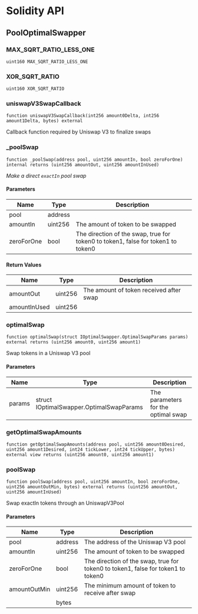 # Solidity API

## PoolOptimalSwapper

### MAX_SQRT_RATIO_LESS_ONE

```solidity
uint160 MAX_SQRT_RATIO_LESS_ONE
```

### XOR_SQRT_RATIO

```solidity
uint160 XOR_SQRT_RATIO
```

### uniswapV3SwapCallback

```solidity
function uniswapV3SwapCallback(int256 amount0Delta, int256 amount1Delta, bytes) external
```

Callback function required by Uniswap V3 to finalize swaps

### _poolSwap

```solidity
function _poolSwap(address pool, uint256 amountIn, bool zeroForOne) internal returns (uint256 amountOut, uint256 amountInUsed)
```

_Make a direct `exactIn` pool swap_

#### Parameters

| Name | Type | Description |
| ---- | ---- | ----------- |
| pool | address |  |
| amountIn | uint256 | The amount of token to be swapped |
| zeroForOne | bool | The direction of the swap, true for token0 to token1, false for token1 to token0 |

#### Return Values

| Name | Type | Description |
| ---- | ---- | ----------- |
| amountOut | uint256 | The amount of token received after swap |
| amountInUsed | uint256 |  |

### optimalSwap

```solidity
function optimalSwap(struct IOptimalSwapper.OptimalSwapParams params) external returns (uint256 amount0, uint256 amount1)
```

Swap tokens in a Uniswap V3 pool

#### Parameters

| Name | Type | Description |
| ---- | ---- | ----------- |
| params | struct IOptimalSwapper.OptimalSwapParams | The parameters for the optimal swap |

### getOptimalSwapAmounts

```solidity
function getOptimalSwapAmounts(address pool, uint256 amount0Desired, uint256 amount1Desired, int24 tickLower, int24 tickUpper, bytes) external view returns (uint256 amount0, uint256 amount1)
```

### poolSwap

```solidity
function poolSwap(address pool, uint256 amountIn, bool zeroForOne, uint256 amountOutMin, bytes) external returns (uint256 amountOut, uint256 amountInUsed)
```

Swap exactIn tokens through an UniswapV3Pool

#### Parameters

| Name | Type | Description |
| ---- | ---- | ----------- |
| pool | address | The address of the Uniswap V3 pool |
| amountIn | uint256 | The amount of token to be swapped |
| zeroForOne | bool | The direction of the swap, true for token0 to token1, false for token1 to token0 |
| amountOutMin | uint256 | The minimum amount of token to receive after swap |
|  | bytes |  |

